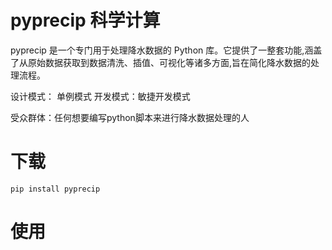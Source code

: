 # pyprecip 科学计算

pyprecip 是一个专门用于处理降水数据的 Python 库。它提供了一整套功能,涵盖了从原始数据获取到数据清洗、插值、可视化等诸多方面,旨在简化降水数据的处理流程。

设计模式： 单例模式   开发模式：敏捷开发模式

受众群体：任何想要编写python脚本来进行降水数据处理的人



# 下载

```sheel
pip install pyprecip
```



# 使用

